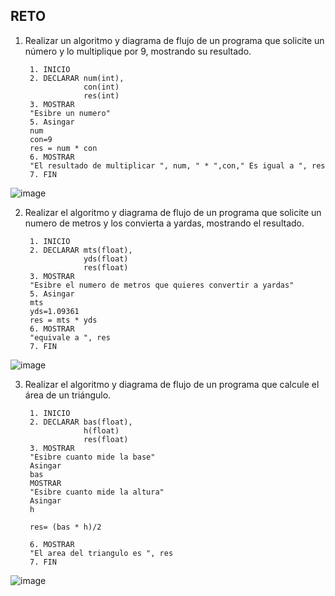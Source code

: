 ## RETO
1. Realizar un algoritmo y diagrama de flujo de un programa que solicite un número y lo multiplique por 9, mostrando su resultado.

        1. INICIO 
        2. DECLARAR num(int), 
                    con(int)
                    res(int)
        3. MOSTRAR 
        "Esibre un numero"
        5. Asingar 
        num
        con=9
        res = num * con
        6. MOSTRAR 
        "El resultado de multiplicar ", num, " * ",con," Es igual a ", res
        7. FIN
 
 ![image](https://github.com/leoandyaz/Pensamiento_computacional/assets/133395965/147bcb9b-ce06-446b-bcbc-cd54e9469874)


2. Realizar el algoritmo y diagrama de flujo de un programa que solicite un numero de metros y los convierta a yardas, mostrando el resultado.
      
        1. INICIO 
        2. DECLARAR mts(float), 
                    yds(float)
                    res(float)
        3. MOSTRAR 
        "Esibre el numero de metros que quieres convertir a yardas"
        5. Asingar 
        mts
        yds=1.09361
        res = mts * yds
        6. MOSTRAR 
        "equivale a ", res
        7. FIN

![image](https://github.com/leoandyaz/Pensamiento_computacional/assets/133395965/d0ed80f9-d1f3-4e36-a09f-8557d2c21bb5)

3. Realizar el algoritmo y diagrama de flujo de un programa que calcule el área de un triángulo.

        1. INICIO 
        2. DECLARAR bas(float), 
                    h(float)
                    res(float)
        3. MOSTRAR 
        "Esibre cuanto mide la base"
        Asingar 
        bas
        MOSTRAR 
        "Esibre cuanto mide la altura"
        Asingar 
        h
        
        res= (bas * h)/2
        
        6. MOSTRAR 
        "El area del triangulo es ", res
        7. FIN
![image](https://github.com/leoandyaz/Pensamiento_computacional/assets/133395965/ef9bab04-93a0-4546-b07e-c4f96e27ae88)

